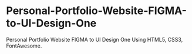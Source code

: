 # Personal-Portfolio-Website-FIGMA-to-UI-Design-One
Personal Portfolio Website FIGMA to UI Design One Using HTML5, CSS3, FontAwesome.
